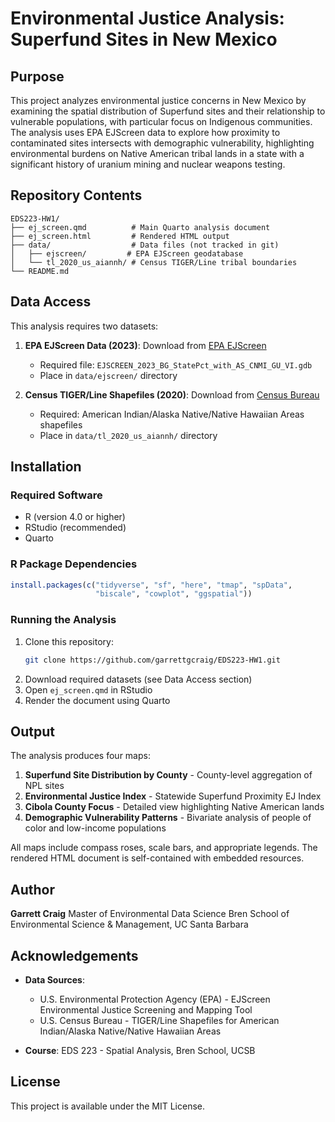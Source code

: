 # Environmental Justice Analysis: Superfund Sites in New Mexico

## Purpose

This project analyzes environmental justice concerns in New Mexico by examining the spatial distribution of Superfund sites and their relationship to vulnerable populations, with particular focus on Indigenous communities. The analysis uses EPA EJScreen data to explore how proximity to contaminated sites intersects with demographic vulnerability, highlighting environmental burdens on Native American tribal lands in a state with a significant history of uranium mining and nuclear weapons testing.

## Repository Contents

```
EDS223-HW1/
├── ej_screen.qmd          # Main Quarto analysis document
├── ej_screen.html         # Rendered HTML output
├── data/                  # Data files (not tracked in git)
│   ├── ejscreen/         # EPA EJScreen geodatabase
│   └── tl_2020_us_aiannh/ # Census TIGER/Line tribal boundaries
└── README.md
```

## Data Access

This analysis requires two datasets:

1. **EPA EJScreen Data (2023)**: Download from [EPA EJScreen](https://www.epa.gov/ejscreen/download-ejscreen-data)
   - Required file: `EJSCREEN_2023_BG_StatePct_with_AS_CNMI_GU_VI.gdb`
   - Place in `data/ejscreen/` directory

2. **Census TIGER/Line Shapefiles (2020)**: Download from [Census Bureau](https://www.census.gov/cgi-bin/geo/shapefiles/index.php?year=2020&layergroup=American+Indian+Area+Geography)
   - Required: American Indian/Alaska Native/Native Hawaiian Areas shapefiles
   - Place in `data/tl_2020_us_aiannh/` directory

## Installation

### Required Software
- R (version 4.0 or higher)
- RStudio (recommended)
- Quarto

### R Package Dependencies
```r
install.packages(c("tidyverse", "sf", "here", "tmap", "spData",
                   "biscale", "cowplot", "ggspatial"))
```

### Running the Analysis
1. Clone this repository:
   ```bash
   git clone https://github.com/garrettgcraig/EDS223-HW1.git
   ```
2. Download required datasets (see Data Access section)
3. Open `ej_screen.qmd` in RStudio
4. Render the document using Quarto

## Output

The analysis produces four maps:
1. **Superfund Site Distribution by County** - County-level aggregation of NPL sites
2. **Environmental Justice Index** - Statewide Superfund Proximity EJ Index
3. **Cibola County Focus** - Detailed view highlighting Native American lands
4. **Demographic Vulnerability Patterns** - Bivariate analysis of people of color and low-income populations

All maps include compass roses, scale bars, and appropriate legends. The rendered HTML document is self-contained with embedded resources.

## Author

**Garrett Craig**
Master of Environmental Data Science
Bren School of Environmental Science & Management, UC Santa Barbara

## Acknowledgements

- **Data Sources**:
  - U.S. Environmental Protection Agency (EPA) - EJScreen Environmental Justice Screening and Mapping Tool
  - U.S. Census Bureau - TIGER/Line Shapefiles for American Indian/Alaska Native/Native Hawaiian Areas

- **Course**: EDS 223 - Spatial Analysis, Bren School, UCSB

## License

This project is available under the MIT License.
